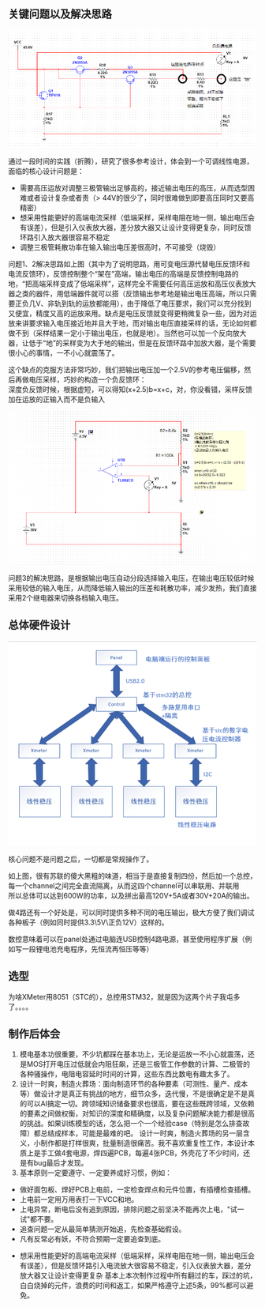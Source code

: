 ## 关键问题以及解决思路

![基本原理](<assets/屏幕截图 2024-09-25 190410.png>)

通过一段时间的实践（折腾），研究了很多参考设计，体会到一个可调线性电源，面临的核心设计问题是：
- 需要高压运放对调整三极管输出足够高的，接近输出电压的高压，从而选型困难或者设计复杂或者贵（> 44V的很少了，同时很难做到即要高压同时又要高精密）
- 想采用性能更好的高端电流采样（低端采样，采样电阻在地一侧，输出电压会有误差），但是引入仪表放大器，差分放大器又让设计变得更复杂，同时反馈环路引入放大器很容易不稳定
- 调整三极管耗散功率在输入输出电压差很高时，不可接受（烧毁）

问题1、2解决思路如上图（其中为了说明思路，用可变电压源代替电压反馈环和电流反馈环），反馈控制整个“架在”高端，输出电压的高端是反馈控制电路的地，“把高端采样变成了低端采样”，这样完全不需要任何高压运放和高压仪表放大器之类的器件，用低端器件就可以搭（反馈输出参考地是输出电压高端，所以只需要正负几V、非轨到轨的运放都能用），由于降低了电压要求，我们可以充分找到又便宜，精度又高的运放来用。缺点是电压反馈就变得更稍微复杂一些，因为对运放来讲要求输入电压接近地并且大于地，而对输出电压直接采样的话，无论如何都做不到（采样结果一定小于输出电压，也就是地）。当然也可以加一个反向放大器，让低于“地”的采样变为大于地的输出，但是在反馈环路中加放大器，是个需要很小心的事情，一不小心就震荡了。

这个缺点的克服方法非常巧妙，我们把输出电压加一个2.5V的参考电压偏移，然后再做电压采样，巧妙的构造一个负反馈环：  
深度负反馈时候，根据虚短，可以得知(x+2.5)b=x+c，对，你没看错，采样反馈加在运放的正输入而不是负输入

![基本原理](<assets/屏幕截图 2024-09-25 191608.png>)

问题3的解决思路，是根据输出电压自动分段选择输入电压，在输出电压较低时候采用较低的输入电压，从而降低输入输出的压差和耗散功率，减少发热，我们直接采用2个继电器来切换各档输入电压。

## 总体硬件设计

![基本原理](<assets/屏幕截图 2024-09-25 193709.png>)

核心问题不是问题之后，一切都是常规操作了。

如上图，很有苏联的傻大黑粗的味道，相当于是直接复制四份，然后加一个总控，每一个channel之间完全直流隔离，从而这四个channel可以串联用、并联用  
所以总体可以达到600W的功率，以及拼出最高120V+5A或者30V+20A的输出。

做4路还有一个好处是，可以同时提供多种不同的电压输出，极大方便了我们调试各种板子（例如同时提供3.3\5V\正负12V）这样的。

数控意味着可以在panel处通过电脑连USB控制4路电源，甚至使用程序扩展（例如写一段锂电池充电程序，先恒流再恒压等等）

## 选型

为啥XMeter用8051（STC的），总控用STM32，就是因为这两个片子我屯多了。。。。

## 制作后体会 ##
1. 模电基本功很重要，不少坑都踩在基本功上，无论是运放一不小心就震荡，还是MOS打开电压过低就会内阻狂飙，还是三极管工作参数的计算、二极管的各种骚操作，电阻电容延时时间的计算，这些东西比数电有趣太多了。
2. 设计一时爽，制造火葬场：面向制造环节的各种要素（可测性、量产、成本等）做设计才是真正有挑战的地方，细节众多，迭代慢，不是很确定是不是真的可以AI搞定一切。跨领域知识储备要求也很高，要在这些既跨领域，又依赖的要素之间做权衡，对知识的深度和精确度，以及复杂问题解决能力都是很高的挑战。如果训练模型的话，怎么把一个一个经验case（特别是怎么排查故障）都总结成样本，可能是最难的吧。
设计一时爽，制造火葬场的另一层含义，小制作都是打样很爽，批量制造很痛苦。我不喜欢重复性工作，本设计本质上是手工做4套电源，焊四遍PCB，每遍4张PCB，外壳花了不少时间，还是有bug最后才发现。
4. 基本原则一定要遵守、一定要养成好习惯，例如：
* 做好面包板、焊好PCB上电前，一定检查焊点和元件位置，有插槽检查插槽。
* 上电前一定用万用表打一下VCC和地。
* 上电异常，断电后没有追到原因，排除问题之前坚决不能再次上电，"试一试"都不要。
* 追查问题一定从最简单猜测开始追，先检查基础假设。
* 凡有反常必有妖，不符合预期一定要追查到底。
  
- 想采用性能更好的高端电流采样（低端采样，采样电阻在地一侧，输出电压会有误差），但是反馈环路引入电流放大很容易不稳定，引入仪表放大器，差分放大器又让设计变得更复杂
基本上本次制作过程中所有翻过的车，踩过的坑，白白烧掉的元件，浪费的时间和返工，如果严格遵守上述5条，99%都可以避免。
